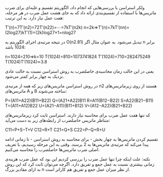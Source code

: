 


<div dir="rtl">
</div>

ولکر استراسن با بررسی‌هایی که انجام داد، الگوریتم تقسیم و غلبه‌ای برای ضرب ماتریس‌ها با استفاده از تقسیم‌بندی ارائه داد که به جای هشت عمل ضرب در هر مرحله، هفت عمل نیاز دارد. به این ترتیب:

  

T′(n)=7T′(n2)=72T′(n22)=⋯=7kT′(n2k)
n=2k⇒T′(n)=7kT′(nn)=(2log27)kT′(1)=(2k)log27×1=nlog27

  

در نتیجه مرتبه‌ی اجرای الگوریتم به O(n2.81) تبدیل می‌شود. به عنوان مثال اگر n برابر 1024 باشد:

  

n=1024=210⇒k=10
T(1024)=810=1073741824
T′(1024)=710=282475249
T(1024)T′(1024)≃3.8

  

یعنی در این حالت زمان محاسبه‌ی حاصلضرب به روش استراسن نسبت به حالت عادی نزدیک به چهار برابر کمتر می‌شود.

در روش استراسن ماتریس‌های زیر که همه از مرتبه‌ی n2 هستند از روی زیرماتریس‌های ماتریس‌های A و B ساخته می‌شوند:

  

P=(A11+A22)(B11+B22)
Q=(A21+A22)B11
R=A11(B12−B22)
S=A22(B21−B11)
T=(A11+A12)B22
U=(A21−A11)(B11+B12)
V=(A12−A22)(B21+B22)

  

که تنها هفت عمل ضرب برای محاسبه نیاز دارند. استراسن ثابت کرد زیرماتریس‌های متناظر ماتریس حاصلضرب از رابطه‌های زیر به دست می‌آید:

  

C11=P+S−T+V
C12=R+T
C21=Q+S
C22=P−Q+R+U

  

تقسیم کردن ماتریس‌ها به چهار بخش - برای محاسبه به روش استراسن - تا زمانی ادامه پیدا می‌کند که مرتبه‌ی ماتریس‌ها به 2 برسند. وقتی به این مرحله رسیدیم، با تعریف اصلی ضرب ماتریس‌ها حاصلضرب را محاسبه می‌کنیم.

نکته: علت اینکه چرا تنها عمل ضرب را بررسی کردیم این بود که عمل ضرب هزینه‌ی زمانی بیشتری نسبت به عمل جمع و تفریق دارد. اگرچه می‌توان ثابت کرد که این روش به ازای مقادیر بزرگ n از نظر میزان عمل جمع و تفریق هم کاراتر است.
